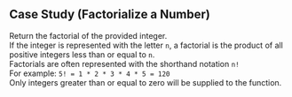 ## Case Study (Factorialize a Number)

Return the factorial of the provided integer.
<br>
If the integer is represented with the letter `n`, a factorial is the product of all positive integers less than or equal to `n`.
<br>
Factorials are often represented with the shorthand notation `n!`
<br>
For example: `5! = 1 * 2 * 3 * 4 * 5 = 120`
<br>
Only integers greater than or equal to zero will be supplied to the function.

